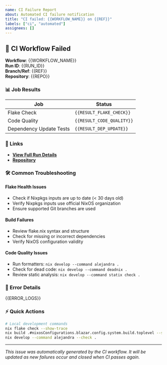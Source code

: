 ```yaml
---
name: CI Failure Report
about: Automated CI failure notification
title: "CI failed: {{WORKFLOW_NAME}} on {{REF}}"
labels: ["ci", "automated"]
assignees: []
---
```


## 🚨 CI Workflow Failed

**Workflow**: {{WORKFLOW_NAME}}  
**Run ID**: {{RUN_ID}}  
**Branch/Ref**: {{REF}}  
**Repository**: {{REPO}}  

### 📊 Job Results

| Job | Status |
|-----|--------|
| Flake Check | `{{RESULT_FLAKE_CHECK}}` |
| Code Quality | `{{RESULT_CODE_QUALITY}}` |
| Dependency Update Tests | `{{RESULT_DEP_UPDATE}}` |

### 🔗 Links

- **[View Full Run Details]({{RUN_URL}})**
- **[Repository](https://github.com/{{REPO}})**

### 🛠️ Common Troubleshooting

#### Flake Health Issues
- Check if Nixpkgs inputs are up to date (< 30 days old)
- Verify Nixpkgs inputs use official NixOS organization
- Ensure supported Git branches are used

#### Build Failures
- Review flake.nix syntax and structure
- Check for missing or incorrect dependencies
- Verify NixOS configuration validity

#### Code Quality Issues
- Run formatters: `nix develop --command alejandra .`
- Check for dead code: `nix develop --command deadnix .`
- Review static analysis: `nix develop --command statix check .`

### 📝 Error Details

{{ERROR_LOGS}}

### ⚡ Quick Actions

```bash
# Local development commands
nix flake check --show-trace
nix build .#nixosConfigurations.blazar.config.system.build.toplevel --show-trace
nix develop --command alejandra --check .
```

---

*This issue was automatically generated by the CI workflow. It will be updated as new failures occur and closed when CI passes again.*
